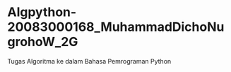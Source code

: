 # Algpython-20083000168_MuhammadDichoNugrohoW_2G
Tugas Algoritma ke dalam Bahasa Pemrograman Python
